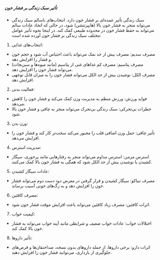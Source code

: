 ##### تأثیر سبک زندگی بر فشار خون
* سبک زندگی تأثیر عمده‌ای بر فشار خون دارد. انتخاب‌های ناسالم سبک زندگی می‌تواند منجر به فشار خون بالا (هایپرتنشن) شود، در حالی که اتخاذ عادات سالم می‌تواند به حفظ فشار خون در محدوده طبیعی کمک کند. در اینجا نحوه تأثیر عوامل مختلف سبک زندگی بر فشار خون آورده شده است:

1. انتخاب‌های غذایی:
  - مصرف سدیم: مصرف بیش از حد نمک می‌تواند باعث احتباس آب شود و حجم خون و فشار را افزایش دهد.
  - مصرف پتاسیم: مصرف کم غذاهای غنی از پتاسیم (مانند میوه‌ها و سبزیجات) می‌تواند فشار خون را افزایش دهد.
  - مصرف الکل: نوشیدن بیش از حد الکل می‌تواند فشار خون را به میزان قابل توجهی افزایش دهد.

2. فعالیت بدنی:
  - فواید ورزش: ورزش منظم به مدیریت وزن کمک می‌کند و فشار خون را کاهش می‌دهد.
  - خطرات بی‌تحرکی: سبک زندگی بی‌تحرک می‌تواند منجر به چاقی و فشار خون بالا شود.

3. وزن بدن:
  - تأثیر چاقی: حمل وزن اضافی قلب را مجبور می‌کند سخت‌تر کار کند و فشار خون را افزایش می‌دهد.

4. مدیریت استرس:
  - استرس مزمن: استرس مداوم می‌تواند منجر به رفتارهایی مانند پرخوری، سیگار کشیدن یا نوشیدن بیش از حد الکل شود که همگی به فشار خون بالا کمک می‌کنند.

5. عادات سیگار کشیدن:
  - مصرف تنباکو: سیگار کشیدن و قرار گرفتن در معرض دود دست دوم می‌تواند فشار خون را افزایش دهد و به رگ‌های خونی آسیب برساند.

6. مصرف کافئین:
  - اثرات کافئین: مصرف زیاد کافئین می‌تواند باعث افزایش موقت فشار خون شود.

7. کیفیت خواب:
  - اختلالات خواب: عادات خواب ضعیف و شرایطی مانند آپنه خواب می‌تواند به فشار خون بالا کمک کند.

8. تأثیر داروها:
  - اثرات دارو: برخی داروها، از جمله داروهای بدون نسخه، ضداحتقان‌ها و قرص‌های جلوگیری از بارداری، می‌توانند فشار خون را افزایش دهند.